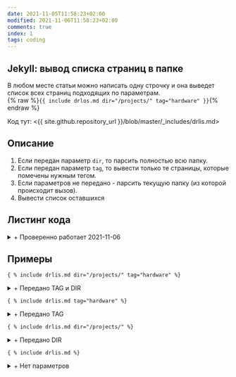 ```yaml
---
date: 2021-11-05T11:58:23+02:00
modified: 2021-11-06T11:58:23+02:00
comments: true
index: 1
tags: coding
---
```


## Jekyll: вывод списка страниц в папке 
В любом месте статьи можно написать одну строчку и она выведет список всех страниц подходящих по параметрам.  
{% raw %}```{{ include drlos.md dir="/projects/" tag="hardware" }}```{% endraw %}

Код тут: <{{ site.github.repository_url }}/blob/master/_includes/drlis.md>

## Описание
1. Если передан параметр ```dir```, то парсить полностью всю папку.  
2. Если передан параметр ```tag```, то вывести только те страницы, которые помечены нужным тегом.  
3. Если параметров не передано - парсить текущую папку (из которой происходит вызов).  
4. Вывести список оставшихся

## Листинг кода

<details markdown="1"><summary markdown="0">+ Проверенно работает 2021-11-06</summary>

{% raw %}
``` html
{%- comment -%}Этот скрипт выводит список страниц в директории. Можно передать "dir" и "tag"  
{%- endcomment -%}

{%- assign debug = false -%}  
{%- assign directory = include.dir | default: page.dir -%}  
{%- assign rec_tag = include.tag | default: "" -%}  
{%- assign allpages = site.pages | sort: "path" -%}  
{%- assign dirpages = allpages | where: "dir",  directory -%}  
{%- assign datepages = dirpages | sort: "date" -%}  
{%- assign sortedpages = datepages | sort: "index" | reverse -%}  

Все страницы в папке ({{ directory }}){%- if rec_tag != "" %} с тегом ({{ rec_tag }}){%- endif -%}.  
{% if debug -%}Allpages[0]: ({{ allpages[0].url }}). Dirpages[0]: ({{ dirpages[0].url }}){%- endif -%}

<ol reversed id="navigation">
{%- for pg in sortedpages -%}
{%- if pg.tags contains rec_tag or rec_tag == "" -%}
{%- assign index = pg.index | default: nil -%}
{%- if index > 0 or index == nil %}
<li>{%- if index > 0 -%}📌{%- endif -%}
<a href="{{ pg.url | prepend: site.baseurl }}">{{ pg.title | default: pg.name }}</a> 
<time class="shaded">{{ pg.date | date: "%Y-%m-%d" | default: "гггг-мм-дд" }}</time>
</li>
{% endif -%}
{%- endif -%}
{%- endfor -%}
</ol>
```
{% endraw %}
</details>

## Примеры 

```{ % include drlis.md dir="/projects/" tag="hardware" %}```
<details markdown="1"><summary markdown="0">+ Передано TAG и DIR</summary>
{% include drlis.md dir="/projects/" tag="hardware" %}
</details>

```{ % include drlis.md tag="hardware" %}```
<details markdown="1"><summary markdown="0">+ Передано TAG</summary>
{% include drlis.md tag="hardware" %}
</details>

```{ % include drlis.md dir="/projects/" %}```
<details markdown="1"><summary markdown="0">+ Передано DIR</summary>
{% include drlis.md dir="/projects/" %}
</details>


```{ % include drlis.md %}```
<details markdown="1"><summary markdown="0">+ Нет параметров</summary>
{% include drlis.md %}
</details>

